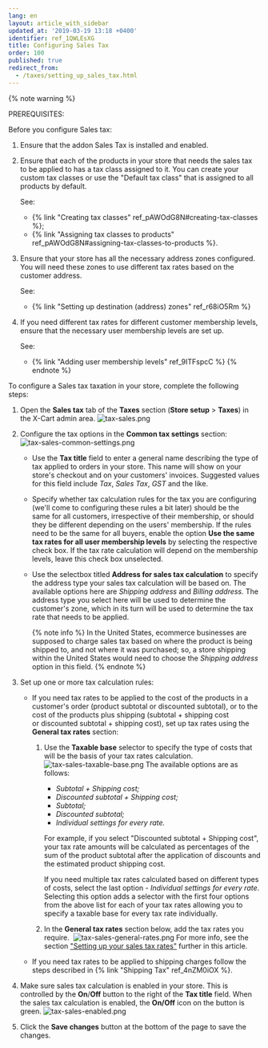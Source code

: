 ```yaml
---
lang: en
layout: article_with_sidebar
updated_at: '2019-03-19 13:18 +0400'
identifier: ref_1QWLEsXG
title: Configuring Sales Tax
order: 100
published: true
redirect_from:
  - /taxes/setting_up_sales_tax.html
---
```

{% note warning %}

PREREQUISITES:

Before you configure Sales tax:

1. Ensure that the addon Sales Tax is installed and enabled.

2.  Ensure that each of the products in your store that needs the sales tax to be applied to has a tax class assigned to it. You can create your custom tax classes or use the "Default tax class" that is assigned to all products by default. 

    See:
    *   {% link "Creating tax classes" ref_pAWOdG8N#creating-tax-classes %};
    *   {% link "Assigning tax classes to products" ref_pAWOdG8N#assigning-tax-classes-to-products %}.


3.  Ensure that your store has all the necessary address zones configured. You will need these zones to use different tax rates based on the customer address.

    See:
    *   {% link "Setting up destination (address) zones" ref_r68iO5Rm %}
    
4.  If you need different tax rates for different customer membership levels, ensure that the necessary user membership levels are set up.

    See:
    *   {% link "Adding user membership levels" ref_9ITFspcC %}
{% endnote %}


To configure a Sales tax taxation in your store, complete the following steps:

1.  Open the **Sales tax** tab of the **Taxes** section (**Store setup** > **Taxes**) in the X-Cart admin area.
    ![tax-sales.png]({{site.baseurl}}/attachments/ref_aJPK4DHN/tax-sales.png)
    
2.  Configure the tax options in the **Common tax settings** section:
    ![tax-sales-common-settings.png]({{site.baseurl}}/attachments/ref_aJPK4DHN/tax-sales-common-settings.png)

    *   Use the **Tax title** field to enter a general name describing the type of tax applied to orders in your store. This name will show on your store's checkout and on your customers' invoices. Suggested values for this field include _Tax_, _Sales Tax_, _GST_ and the like.
    *   Specify whether tax calculation rules for the tax you are configuring (we'll come to configuring these rules a bit later) should be the same for all customers, irrespective of their membership, or should they be different depending on the users' membership. If the rules need to be the same for all buyers, enable the option **Use the same tax rates for all user membership levels** by selecting the respective check box. If the tax rate calculation will depend on the  membership levels, leave this check box unselected.
    *   Use the selectbox titled **Address for sales tax calculation** to specify the address type your sales tax calculation will be based on. The available options here are _Shipping address_ and _Billing address._ The address type you select here will be used to determine the customer's zone, which in its turn will be used to determine the tax rate that needs to be applied. 
    
        {% note info %}
        In the United States, ecommerce businesses are supposed to charge sales tax based on where the product is being shipped to, and not where it was purchased; so, a store shipping within the United States would need to choose the _Shipping address_ option in this field.
        {% endnote %}
    
4.  Set up one or more tax calculation rules:

    *   If you need tax rates to be applied to the cost of the products in a customer's order (product subtotal or discounted subtotal), or to the cost of the products plus shipping (subtotal + shipping cost or discounted subtotal + shipping cost), set up tax rates using the **General tax rates** section:

        1.  Use the **Taxable base** selector to specify the type of costs that will be the basis of your tax rates calculation.
            ![tax-sales-taxable-base.png]({{site.baseurl}}/attachments/ref_aJPK4DHN/tax-sales-taxable-base.png)
            The available options are as follows:
            *   _Subtotal + Shipping cost;_
            *   _Discounted subtotal + Shipping cost;_
            *   _Subtotal;_
            *   _Discounted subtotal;_
            *   _Individual settings for every rate._ 
            
            For example, if you select "Discounted subtotal + Shipping cost", your tax rate amounts will be calculated as percentages of the sum of the product subtotal after the application of discounts and the estimated product shipping cost. 

            If you need multiple tax rates calculated based on different types of costs, select the last option - _Individual settings for every rate_. Selecting this option adds a selector with the first four options from the above list for each of your tax rates allowing you to specify a taxable base for every tax rate individually.
            

        2.  In the **General tax rates** section below, add the tax rates you require. 
            ![tax-sales-general-rates.png]({{site.baseurl}}/attachments/ref_aJPK4DHN/tax-sales-general-rates.png)
            For more info, see the section ["Setting up your sales tax rates"](https://kb.x-cart.com/taxes/setting_up_sales_tax.html#setting-up-sales-tax-rates "Setting up sales tax") further in this article.

    *   If you need tax rates to be applied to shipping charges follow the steps described in {% link "Shipping Tax" ref_4nZM0iOX %}.

5.  Make sure sales tax calculation is enabled in your store. This is controlled by the **On**/**Off** button to the right of the **Tax title** field. When the sales tax calculation is enabled, the **On/Off** icon on the button is green.
    ![tax-sales-enabled.png]({{site.baseurl}}/attachments/ref_aJPK4DHN/tax-sales-enabled.png)
    
6.  Click the **Save changes** button at the bottom of the page to save the changes.
